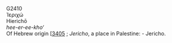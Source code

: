 <body>
  <p>G2410<br>  Ἱεριχώ  <br> Hierichō  <br><i>hee-er-ee-kho‘ </i><br>Of Hebrew origin [<a href="h3405.htm">3405</a> ; <i>Jericho</i>, a place in Palestine: - Jericho.<br></p>
 </body>